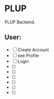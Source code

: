 # PLUP

PLUP Backend.

## User:

- [ ] Create Account
- [ ] see Profile
- [ ] Login
- [ ]
- [ ]
- [ ]
- [ ]
- [ ]
- [ ]
